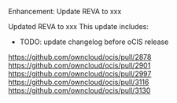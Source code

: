 Enhancement: Update REVA to xxx

Updated REVA to xxx
This update includes:

 * TODO: update changelog before oCIS release

https://github.com/owncloud/ocis/pull/2878
https://github.com/owncloud/ocis/pull/2901
https://github.com/owncloud/ocis/pull/2997
https://github.com/owncloud/ocis/pull/3116
https://github.com/owncloud/ocis/pull/3130
